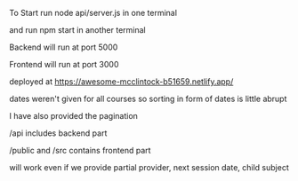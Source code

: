 To Start
 run node api/server.js in one terminal
 
 and run npm start in another terminal
 
 Backend will run at port 5000
 
 Frontend will run at port 3000

 deployed at https://awesome-mcclintock-b51659.netlify.app/

 dates weren't given for all courses so sorting in form of dates is little abrupt

 I have also provided the pagination

 /api includes backend part

 /public and /src contains frontend part

 will work even if we provide partial provider, next session date, child subject
